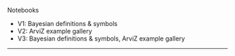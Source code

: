 Notebooks

* V1: Bayesian definitions & symbols
* V2: ArviZ example gallery
* V3: Bayesian definitions & symbols, ArviZ example gallery

- - - - 
